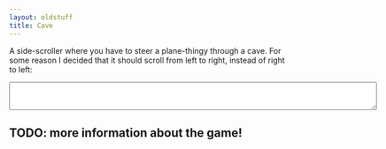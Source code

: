 ```yaml
---
layout: oldstuff
title: Cave
---
```


A side-scroller where you have to steer a plane-thingy through a cave. For some
reason I decided that it should scroll from left to right, instead of right to left:

<div class="emscripten_border">
    <canvas class="emscripten" id="canvas" width="640" height="512" oncontextmenu="event.preventDefault()"></canvas>
</div>
<textarea class="emscripten" id="output" rows="3" cols="80" > </textarea>
<script type='text/javascript' src='messloader.js'> </script>

## TODO: more information about the game!
